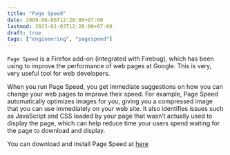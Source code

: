 ```yaml
---
title: "Page Speed"
date: 2009-06-06T12:28:00+07:00
lastmod: 2023-01-03T12:28:00+07:00
draft: true
tags: ["engineering", "pagespeed"]
---
```


`Page Speed` is a Firefox add-on (integrated with Firebug), which has been using to improve the performance of  web pages at Google. This is very, very useful tool for web developers.

When you run Page Speed, you get immediate suggestions on how you can change your web pages to improve their speed. For example, Page Speed automatically optimizes images for you, giving you a compressed image that you can use immediately on your web site. It also identifies issues such as JavaScript and CSS loaded by your page that wasn’t actually used to display the page, which can help reduce time your users spend waiting for the page to download and display.

You can download and install Page Speed at [here](https://code.google.com/speed/page-speed)
